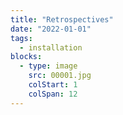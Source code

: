 ```yaml
---
title: "Retrospectives"
date: "2022-01-01"
tags:
  - installation
blocks:
  - type: image
    src: 00001.jpg
    colStart: 1
    colSpan: 12
---
```

